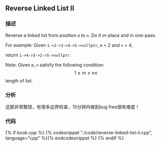 ## Reverse Linked List II


### 描述

Reverse a linked list from position `m` to `n`. Do it in-place and in one-pass.

For example:
Given `1->2->3->4->5->nullptr`, `m` = 2 and `n` = 4,

return `1->4->3->2->5->nullptr`.

Note:
Given `m`, `n` satisfy the following condition:
$$1 \leq m \leq  n \leq $$ length of list.


### 分析

这题非常繁琐，有很多边界检查，15分钟内做到bug free很有难度！


### 代码

{% if book.cpp %}
  {% codesnippet "./code/reverse-linked-list-ii.cpp", language="cpp" %}{% endcodesnippet %}
{% endif %}
